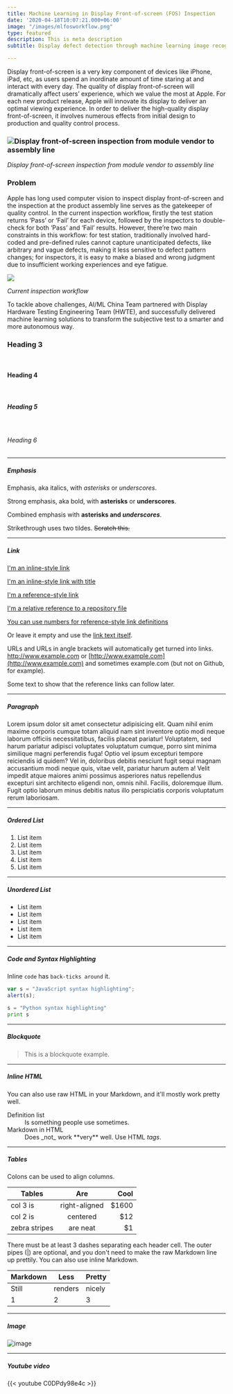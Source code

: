 ```yaml
---
title: Machine Learning in Display Front-of-screen (FOS) Inspection
date: '2020-04-18T10:07:21.000+06:00'
image: "/images/mlfosworkflow.png"
type: featured
description: This is meta description
subtitle: Display defect detection through machine learning image recognition

---
```

Display front-of-screen is a very key component of devices like iPhone, iPad, etc, as users spend an inordinate amount of time staring at and interact with every day. The quality of display front-of-screen will dramatically affect users’ experience, which we value the most at Apple. For each new product release, Apple will innovate its display to deliver an optimal viewing experience. In order to deliver the high-quality display front-of-screen, it involves numerous effects from initial design to production and quality control process.

### ![Display front-of-screen inspection from module vendor to assembly line](/images/2020-07-15-4-52-57-2.png "Display front-of-screen inspection from module vendor to assembly line")

_Display front-of-screen inspection from module vendor to assembly line_

### Problem

Apple has long used computer vision to inspect display front-of-screen and the inspection at the product assembly line serves as the gatekeeper of quality control. In the current inspection workflow, firstly the test station returns ‘Pass’ or ‘Fail’ for each device, followed by the inspectors to double-check for both ‘Pass’ and ‘Fail’ results. However, there’re two main constraints in this workflow: for test station, traditionally involved hard-coded and pre-defined rules cannot capture unanticipated defects, like arbitrary and vague defects, making it less sensitive to defect pattern changes; for inspectors, it is easy to make a biased and wrong judgment due to insufficient working experiences and eye fatigue.

![](/images/fosworkflow.png)

_Current inspection workflow_

To tackle above challenges, AI/ML China Team partnered with Display Hardware Testing Engineering Team (HWTE), and successfully delivered machine learning solutions to transform the subjective test to a smarter and more autonomous way.

### Heading 3

<br>

#### Heading 4

<br>

##### Heading 5

<br>

###### Heading 6

<hr>

##### Emphasis

Emphasis, aka italics, with _asterisks_ or _underscores_.

Strong emphasis, aka bold, with **asterisks** or **underscores**.

Combined emphasis with **asterisks and _underscores_**.

Strikethrough uses two tildes. ~~Scratch this.~~

<hr>

##### Link

[I'm an inline-style link](https://www.google.com)

[I'm an inline-style link with title](https://www.google.com "Google's Homepage")

[I'm a reference-style link](https://www.themefisher.com)

[I'm a relative reference to a repository file](../blob/master/LICENSE)

[You can use numbers for reference-style link definitions](https://gethugothemes.com)

Or leave it empty and use the [link text itself](https://www.getjekyllthemes.com).

URLs and URLs in angle brackets will automatically get turned into links.
http://www.example.com or [http://www.example.com](http://www.example.com) and sometimes
example.com (but not on Github, for example).

Some text to show that the reference links can follow later.

<hr>

##### Paragraph

Lorem ipsum dolor sit amet consectetur adipisicing elit. Quam nihil enim maxime corporis cumque totam aliquid nam sint inventore optio modi neque laborum officiis necessitatibus, facilis placeat pariatur! Voluptatem, sed harum pariatur adipisci voluptates voluptatum cumque, porro sint minima similique magni perferendis fuga! Optio vel ipsum excepturi tempore reiciendis id quidem? Vel in, doloribus debitis nesciunt fugit sequi magnam accusantium modi neque quis, vitae velit, pariatur harum autem a! Velit impedit atque maiores animi possimus asperiores natus repellendus excepturi sint architecto eligendi non, omnis nihil. Facilis, doloremque illum. Fugit optio laborum minus debitis natus illo perspiciatis corporis voluptatum rerum laboriosam.

<hr>

##### Ordered List

1. List item
2. List item
3. List item
4. List item
5. List item

<hr>

##### Unordered List

* List item
* List item
* List item
* List item
* List item

<hr>

##### Code and Syntax Highlighting

Inline `code` has `back-ticks around` it.

```javascript
var s = "JavaScript syntax highlighting";
alert(s);
```

```python
s = "Python syntax highlighting"
print s
```

<hr>

##### Blockquote

> This is a blockquote example.

<hr>

##### Inline HTML

You can also use raw HTML in your Markdown, and it'll mostly work pretty well.

<dl>
<dt>Definition list</dt>
<dd>Is something people use sometimes.</dd>

<dt>Markdown in HTML</dt>
<dd>Does _not_ work **very** well. Use HTML <em>tags</em>.</dd>
</dl>

<hr>

##### Tables

Colons can be used to align columns.

| Tables | Are | Cool |
| --- | :---: | ---: |
| col 3 is | right-aligned | $1600 |
| col 2 is | centered | $12 |
| zebra stripes | are neat | $1 |

There must be at least 3 dashes separating each header cell.
The outer pipes (|) are optional, and you don't need to make the
raw Markdown line up prettily. You can also use inline Markdown.

| Markdown | Less | Pretty |
| --- | --- | --- |
| Still | renders | nicely |
| 1 | 2 | 3 |

<hr>

##### Image

![image](../../images/blog/post-6.jpg)

<hr>

##### Youtube video

{{< youtube C0DPdy98e4c >}}

